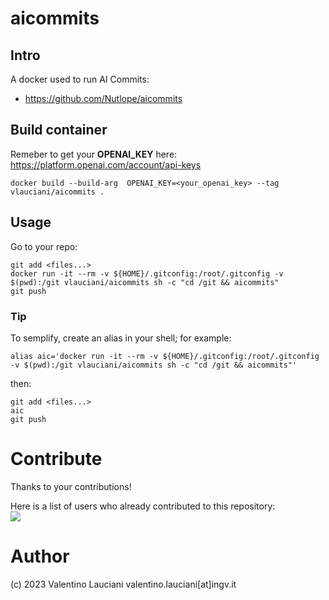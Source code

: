 # aicommits

## Intro 
A docker used to run AI Commits:
- https://github.com/Nutlope/aicommits


## Build container
Remeber to get your **OPENAI_KEY** here: https://platform.openai.com/account/api-keys
```
docker build --build-arg  OPENAI_KEY=<your_openai_key> --tag vlauciani/aicommits .
```

## Usage
Go to your repo:
```
git add <files...>
docker run -it --rm -v ${HOME}/.gitconfig:/root/.gitconfig -v $(pwd):/git vlauciani/aicommits sh -c "cd /git && aicommits"
git push
```

### Tip
To semplify, create an alias in your shell; for example:
```
alias aic='docker run -it --rm -v ${HOME}/.gitconfig:/root/.gitconfig -v $(pwd):/git vlauciani/aicommits sh -c "cd /git && aicommits"'
```

then:
```
git add <files...>
aic
git push
```

# Contribute
Thanks to your contributions!

Here is a list of users who already contributed to this repository: \
<a href="https://github.com/vlauciani/aicommits/graphs/contributors">
  <img src="https://contrib.rocks/image?repo=vlauciani/aicommits" />
</a>

# Author
(c) 2023 Valentino Lauciani valentino.lauciani[at]ingv.it

